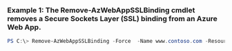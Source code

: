 ### Example 1: The Remove-AzWebAppSSLBinding cmdlet removes a Secure Sockets Layer (SSL) binding from an Azure Web App.
```powershell
PS C:\> Remove-AzWebAppSSLBinding -Force  -Name www.contoso.com -ResourceGroupName ContosoResourceGroup -WebAppName ContosoWebApp
```

